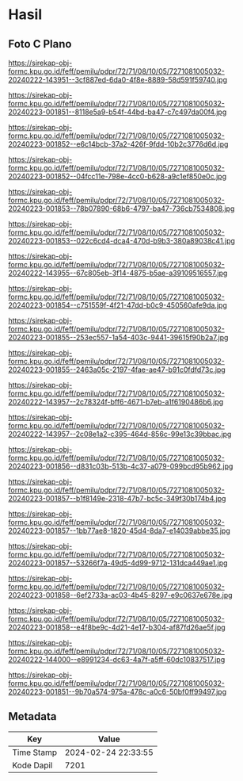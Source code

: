 # Hasil

## Foto C Plano

https://sirekap-obj-formc.kpu.go.id/feff/pemilu/pdpr/72/71/08/10/05/7271081005032-20240222-143951--3cf887ed-6da0-4f8e-8889-58d591f59740.jpg

https://sirekap-obj-formc.kpu.go.id/feff/pemilu/pdpr/72/71/08/10/05/7271081005032-20240223-001851--8118e5a9-b54f-44bd-ba47-c7c497da00f4.jpg

https://sirekap-obj-formc.kpu.go.id/feff/pemilu/pdpr/72/71/08/10/05/7271081005032-20240223-001852--e6c14bcb-37a2-426f-9fdd-10b2c3776d6d.jpg

https://sirekap-obj-formc.kpu.go.id/feff/pemilu/pdpr/72/71/08/10/05/7271081005032-20240223-001852--04fcc11e-798e-4cc0-b628-a9c1ef850e0c.jpg

https://sirekap-obj-formc.kpu.go.id/feff/pemilu/pdpr/72/71/08/10/05/7271081005032-20240223-001853--78b07890-68b6-4797-ba47-736cb7534808.jpg

https://sirekap-obj-formc.kpu.go.id/feff/pemilu/pdpr/72/71/08/10/05/7271081005032-20240223-001853--022c6cd4-dca4-470d-b9b3-380a89038c41.jpg

https://sirekap-obj-formc.kpu.go.id/feff/pemilu/pdpr/72/71/08/10/05/7271081005032-20240222-143955--67c805eb-3f14-4875-b5ae-a39109516557.jpg

https://sirekap-obj-formc.kpu.go.id/feff/pemilu/pdpr/72/71/08/10/05/7271081005032-20240223-001854--c751559f-4f21-47dd-b0c9-450560afe9da.jpg

https://sirekap-obj-formc.kpu.go.id/feff/pemilu/pdpr/72/71/08/10/05/7271081005032-20240223-001855--253ec557-1a54-403c-9441-39615f90b2a7.jpg

https://sirekap-obj-formc.kpu.go.id/feff/pemilu/pdpr/72/71/08/10/05/7271081005032-20240223-001855--2463a05c-2197-4fae-ae47-b91c0fdfd73c.jpg

https://sirekap-obj-formc.kpu.go.id/feff/pemilu/pdpr/72/71/08/10/05/7271081005032-20240222-143957--2c78324f-bff6-4671-b7eb-a1f6190486b6.jpg

https://sirekap-obj-formc.kpu.go.id/feff/pemilu/pdpr/72/71/08/10/05/7271081005032-20240222-143957--2c08e1a2-c395-464d-856c-99e13c39bbac.jpg

https://sirekap-obj-formc.kpu.go.id/feff/pemilu/pdpr/72/71/08/10/05/7271081005032-20240223-001856--d831c03b-513b-4c37-a079-099bcd95b962.jpg

https://sirekap-obj-formc.kpu.go.id/feff/pemilu/pdpr/72/71/08/10/05/7271081005032-20240223-001857--b1f8149e-2318-47b7-bc5c-349f30b174b4.jpg

https://sirekap-obj-formc.kpu.go.id/feff/pemilu/pdpr/72/71/08/10/05/7271081005032-20240223-001857--1bb77ae8-1820-45d4-8da7-e14039abbe35.jpg

https://sirekap-obj-formc.kpu.go.id/feff/pemilu/pdpr/72/71/08/10/05/7271081005032-20240223-001857--53266f7a-49d5-4d99-9712-131dca449ae1.jpg

https://sirekap-obj-formc.kpu.go.id/feff/pemilu/pdpr/72/71/08/10/05/7271081005032-20240223-001858--6ef2733a-ac03-4b45-8297-e9c0637e678e.jpg

https://sirekap-obj-formc.kpu.go.id/feff/pemilu/pdpr/72/71/08/10/05/7271081005032-20240223-001858--e4f8be9c-4d21-4e17-b304-af87fd26ae5f.jpg

https://sirekap-obj-formc.kpu.go.id/feff/pemilu/pdpr/72/71/08/10/05/7271081005032-20240222-144000--e8991234-dc63-4a7f-a5ff-60dc10837517.jpg

https://sirekap-obj-formc.kpu.go.id/feff/pemilu/pdpr/72/71/08/10/05/7271081005032-20240223-001851--9b70a574-975a-478c-a0c6-50bf0ff99497.jpg


## Metadata

| Key        | Value               |
| ---------- | ------------------- |
| Time Stamp | 2024-02-24 22:33:55 |
| Kode Dapil | 7201                |



